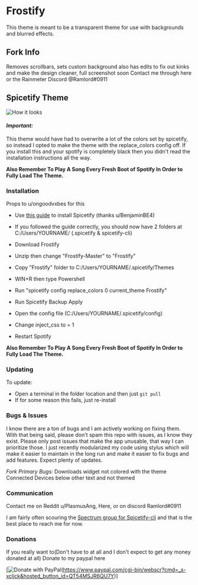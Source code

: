 # Frostify
This theme is meant to be a transparent theme for use with backgrounds and blurred effects.

## Fork Info
Removes scrollbars, sets custom background
also has edits to fix out kinks and make the design cleaner, full screenshot soon
Contact me through here or the Rainmeter Discord @Ramlord#0911
## Spicetify Theme
![How it looks](https://github.com/PlasmusAng/Frosted/blob/master/screenshot.png)
#### *Important:*

This theme would have had to overwrite a lot of the colors set by spicetify, so instead I opted to make the theme with the replace_colors config off. If you install this and your spotify is completely black then you didn't read the installation instructions all the way.

**Also Remember To Play A Song Every Fresh Boot of Spotify In Order to Fully Load The Theme.**

### Installation

Props to u/ongoodvxbes for this

* Use [this guide](https://rainmeter.simplecyber.ml/docs/spicetify) to install Spicetify (thanks u/BenjaminBE4)

* If you followed the guide correctly, you should now have 2 folders at C:/Users/YOURNAME/ (.spicetify & spicetify-cli)

* Download Frostify 

* Unzip then change "Frostify-Master" to "Frostify"

* Copy "Frostify" folder to C:/Users/YOURNAME/.spicetify/Themes

* WIN+R then type Powershell

* Run "spicetify config replace_colors 0 current_theme Frostify"

* Run Spicetify Backup Apply

* Open the config file (C:/Users/YOURNAME/.spicetify/config)

* Change inject_css to = 1

* Restart Spotify

**Also Remember To Play A Song Every Fresh Boot of Spotify In Order to Fully Load The Theme.**

### Updating

To update:

* Open a terminal in the folder location and then just `git pull`
* If for some reason this fails, just re-install

### Bugs & Issues

I know there are a ton of bugs and I am actively working on fixing them. With that being said, please don't spam this repo with issues, as I know they exist. Please only post issues that make the app unusable, that way I can prioritize those.
I just recently modularized my code using stylus which will make it easier to maintain in the long run and make it easier to fix bugs and add features. Expect plenty of updates.

*Fork Primary Bugs:* 
Downloads widget not colored with the theme
Connected Devices below other text and not themed

### Communication
Contact me on Reddit u/PlasmusAng, Here, or on discord Ramlord#0911


I am fairly often scouring the [Spectrum group for Spicetify-cli](https://spectrum.chat/spicetify?tab=posts) and that is the best place to reach me for now.

### Donations

If you really want to(Don't have to at all and I don't expect to get any money donated at all) Donate to my paypal here


[![Donate with PayPal](https://raw.githubusercontent.com/stefan-niedermann/paypal-donate-button/master/paypal-donate-button.png)(https://www.paypal.com/cgi-bin/webscr?cmd=_s-xclick&hosted_button_id=QT54MSJR6QU7Y)]
